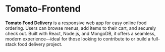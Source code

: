 # Tomato-Frontend
**Tomato Food Delivery** is a responsive web app for easy online food ordering. Users can browse menus, add items to their cart, and securely check out. Built with React, Node.js, and MongoDB, it offers a seamless, modern experience—ideal for those looking to contribute to or build a full-stack food delivery project.
